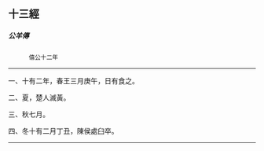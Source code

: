 

## 十三經

##### 公羊傳
　　　`僖公十二年`

* * *

一、十有二年，春王三月庚午，日有食之。

二、夏，楚人滅黃。

三、秋七月。

四、冬十有二月丁丑，陳侯處臼卒。

* * *

